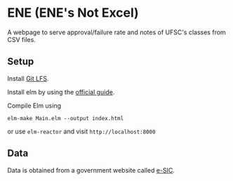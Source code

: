 # ENE (ENE's Not Excel)

A webpage to serve approval/failure rate and notes of UFSC's classes from CSV files.

## Setup
Install [Git LFS](https://github.com/git-lfs/git-lfs#getting-started).

Install elm by using the [official guide](https://guide.elm-lang.org/install.html).

Compile Elm using

`elm-make Main.elm --output index.html`

or use `elm-reactor` and visit `http://localhost:8000`

## Data
Data is obtained from a government website called [e-SIC](https://esic.cgu.gov.br/).
